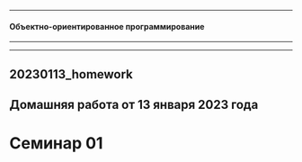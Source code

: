 ***
#### Объектно-ориентированное программирование
***
***
## 20230113_homework
## Домашняя работа от 13 января 2023 года
# Семинар 01